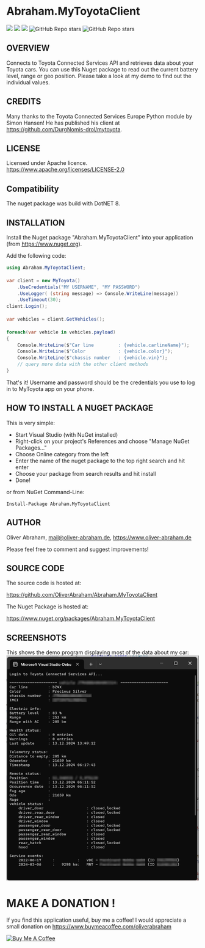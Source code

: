 # Abraham.MyToyotaClient

![](https://img.shields.io/github/downloads/oliverabraham/Abraham.MyToyotaClient/total) ![](https://img.shields.io/github/license/oliverabraham/Abraham.MyToyotaClient) ![](https://img.shields.io/github/languages/count/oliverabraham/Abraham.MyToyotaClient) ![GitHub Repo stars](https://img.shields.io/github/stars/oliverabraham/Abraham.MyToyotaClient?label=repo%20stars) ![GitHub Repo stars](https://img.shields.io/github/stars/oliverabraham?label=user%20stars)



## OVERVIEW

Connects to Toyota Connected Services API and retrieves data about your Toyota cars.
You can use this Nuget package to read out the current battery level, range or geo position.
Please take a look at my demo to find out the individual values.


## CREDITS
Many thanks to the Toyota Connected Services Europe Python module by Simon Hansen!
He has published his client at https://github.com/DurgNomis-drol/mytoyota.


## LICENSE

Licensed under Apache licence.
https://www.apache.org/licenses/LICENSE-2.0


## Compatibility

The nuget package was build with DotNET 8.



## INSTALLATION

Install the Nuget package "Abraham.MyToyotaClient" into your application (from https://www.nuget.org).

Add the following code:
```C#
using Abraham.MyToyotaClient;

var client = new MyToyota()
    .UseCredentials("MY USERNAME", "MY PASSWORD")
    .UseLogger( (string message) => Console.WriteLine(message))
    .UseTimeout(30);
client.Login();

var vehicles = client.GetVehicles();

foreach(var vehicle in vehicles.payload)
{
    Console.WriteLine($"Car line         : {vehicle.carlineName}");
    Console.WriteLine($"Color            : {vehicle.color}");
    Console.WriteLine($"chassis number   : {vehicle.vin}");
    // query more data with the other client methods
}
```


That's it!
Username and password should be the credentials you use to log in to MyToyota app on your phone.



## HOW TO INSTALL A NUGET PACKAGE
This is very simple:
- Start Visual Studio (with NuGet installed) 
- Right-click on your project's References and choose "Manage NuGet Packages..."
- Choose Online category from the left
- Enter the name of the nuget package to the top right search and hit enter
- Choose your package from search results and hit install
- Done!


or from NuGet Command-Line:

    Install-Package Abraham.MyToyotaClient


## AUTHOR

Oliver Abraham, mail@oliver-abraham.de, https://www.oliver-abraham.de

Please feel free to comment and suggest improvements!



## SOURCE CODE

The source code is hosted at:

https://github.com/OliverAbraham/Abraham.MyToyotaClient

The Nuget Package is hosted at: 

https://www.nuget.org/packages/Abraham.MyToyotaClient



## SCREENSHOTS

This shows the demo program displaying most of the data about my car:
![](screenshot1.jpg)



# MAKE A DONATION !

If you find this application useful, buy me a coffee!
I would appreciate a small donation on https://www.buymeacoffee.com/oliverabraham

<a href="https://www.buymeacoffee.com/app/oliverabraham" target="_blank"><img src="https://cdn.buymeacoffee.com/buttons/v2/default-yellow.png" alt="Buy Me A Coffee" style="height: 60px !important;width: 217px !important;" ></a>
